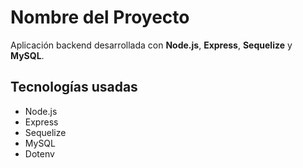 # Nombre del Proyecto

Aplicación backend desarrollada con **Node.js**, **Express**, **Sequelize** y **MySQL**.

## Tecnologías usadas

- Node.js
- Express
- Sequelize
- MySQL
- Dotenv

